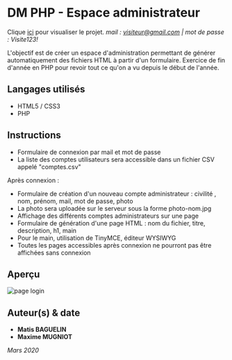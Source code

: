 # DM PHP - Espace administrateur

Clique [ici](http://espace-admin.matisbaguelin.fr/login.php) pour visualiser le projet. *mail : visiteur@gmail.com | mot de passe : Visite123!*

L'objectif est de créer un espace d'administration permettant de générer automatiquement des fichiers HTML à partir d'un formulaire.
Exercice de fin d'année en PHP pour revoir tout ce qu'on a vu depuis le début de l'année.


## Langages utilisés 

* HTML5 / CSS3
* PHP


## Instructions

* Formulaire de connexion par mail et mot de passe
* La liste des comptes utilisateurs sera accessible dans un fichier CSV appelé "comptes.csv" 

Après connexion :
* Formulaire de création d'un nouveau compte administrateur : civilité , nom, prénom, mail, mot de passe, photo
* La photo sera uploadée sur le serveur sous la forme photo-nom.jpg
* Affichage des différents comptes administrateurs sur une page
* Formulaire de génération d'une page HTML : nom du fichier, titre, description, h1, main
* Pour le main, utilisation de TinyMCE, éditeur WYSIWYG
* Toutes les pages accessibles après connexion ne pourront pas être affichées sans connexion


## Aperçu

![page login](http://matisbaguelin.fr/images/projets/espace-administrateur.png "Page de login")


## Auteur(s) & date

* **Matis BAGUELIN**
* **Maxime MUGNIOT**

*Mars 2020*
